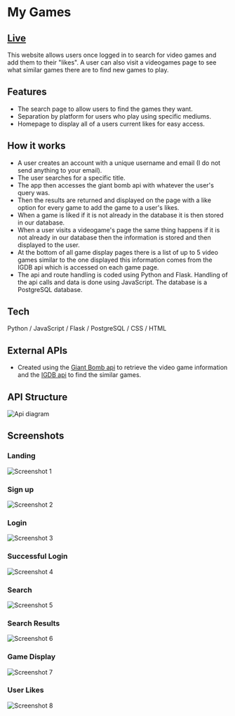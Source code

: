 # My Games

## [Live](https://game-finder.herokuapp.com)

This website allows users once logged in to search for video games and add them to their "likes". A user can also visit a videogames page to see what similar games there are to find new games to play.

## Features

- The search page to allow users to find the games they want.
- Separation by platform for users who play using specific mediums.
- Homepage to display all of a users current likes for easy access.

## How it works

- A user creates an account with a unique username and email (I do not send anything to your email).
- The user searches for a specific title.
- The app then accesses the giant bomb api with whatever the user's query was.
- Then the results are returned and displayed on the page with a like option for every game to add the game to a user's likes.
- When a game is liked if it is not already in the database it is then stored in our database.
- When a user visits a videogame's page the same thing happens if it is not already in our database then the information is stored and then displayed to the user.
- At the bottom of all game display pages there is a list of up to 5 video games similar to the one displayed this information comes from the IGDB api which is accessed on each game page.
- The api and route handling is coded using Python and Flask. Handling of the api calls and data is done using JavaScript. The database is a PostgreSQL database.

## Tech

Python / JavaScript / Flask / PostgreSQL / CSS / HTML

## External APIs

- Created using the [Giant Bomb api](https://www.giantbomb.com/api/) to retrieve the video game information and the [IGDB api](https://m.igdb.com/api) to find the similar games.

## API Structure

![Api diagram](/Photos/API_Structure.png)

## Screenshots

### Landing

![Screenshot 1](/Photos/Landing.png)

### Sign up

![Screenshot 2](/Photos/signup.png)

### Login

![Screenshot 3](/Photos/login.png)

### Successful Login

![Screenshot 4](/Photos/After-login.png)

### Search

![Screenshot 5](/Photos/search.png)

### Search Results

![Screenshot 6](/Photos/results.png)

### Game Display

![Screenshot 7](/Photos/game-page.png)

### User Likes

![Screenshot 8](/Photos/user-likes.png)
